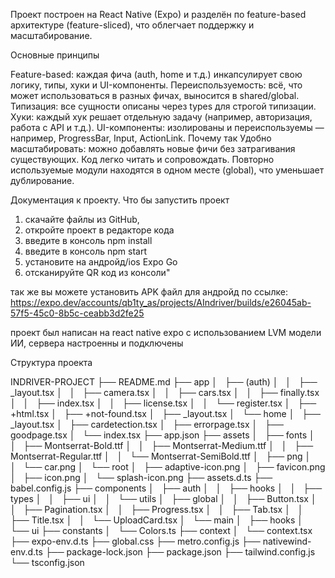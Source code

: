 Проект построен на React Native (Expo) и разделён по feature-based архитектуре (feature-sliced), что облегчает поддержку и масштабирование.

Основные принципы

Feature-based: каждая фича (auth, home и т.д.) инкапсулирует свою логику, типы, хуки и UI-компоненты.
Переиспользуемость: всё, что может использоваться в разных фичах, выносится в shared/global.
Типизация: все сущности описаны через types для строгой типизации.
Хуки: каждый хук решает отдельную задачу (например, авторизация, работа с API и т.д.).
UI-компоненты: изолированы и переиспользуемы — например, ProgressBar, Input, ActionLink.
Почему так
Удобно масштабировать: можно добавлять новые фичи без затрагивания существующих.
Код легко читать и сопровождать.
Повторно используемые модули находятся в одном месте (global), что уменьшает дублирование.

Документация к проекту.
Что бы запустить проект
1. скачайте файлы из GitHub, 
2. откройте проект в редакторе кода
3. введите в консоль npm install
4. введите в консоль npm start 
5. установите на андройд/ios Expo Go 
6. отсканируйте QR код из консоли"

так же вы можете установить APK файл для андройд по ссылке: 
https://expo.dev/accounts/qb1ty_as/projects/AIndriver/builds/e26045ab-57f5-45c0-8b5c-ceabb3d2fe25

проект был написан на react native expo с использованием LVM модели ИИ, сервера настроенны и подключены

Структура проекта

INDRIVER-PROJECT
├── README.md
├── app
│   ├── (auth)
│   │   ├── _layout.tsx
│   │   ├── camera.tsx
│   │   ├── cars.tsx
│   │   ├── finally.tsx
│   │   ├── index.tsx
│   │   ├── license.tsx
│   │   └── register.tsx
│   ├── +html.tsx
│   ├── +not-found.tsx
│   ├── _layout.tsx
│   └── home
│       ├── _layout.tsx
│       ├── cardetection.tsx
│       ├── errorpage.tsx
│       ├── goodpage.tsx
│       └── index.tsx
├── app.json
├── assets
│   ├── fonts
│   │   ├── Montserrat-Bold.ttf
│   │   ├── Montserrat-Medium.ttf
│   │   ├── Montserrat-Regular.ttf
│   │   └── Montserrat-SemiBold.ttf
│   ├── png
│   │   └── car.png
│   └── root
│       ├── adaptive-icon.png
│       ├── favicon.png
│       ├── icon.png
│       └── splash-icon.png
├── assets.d.ts
├── babel.config.js
├── components
│   ├── auth
│   │   ├── hooks
│   │   ├── types
│   │   ├── ui
│   │   └── utils
│   ├── global
│   │   ├── Button.tsx
│   │   ├── Pagination.tsx
│   │   ├── Progress.tsx
│   │   ├── Tab.tsx
│   │   ├── Title.tsx
│   │   └── UploadCard.tsx
│   └── main
│       ├── hooks
│       └── ui
├── constants
│   └── Colors.ts
├── context
│   └── context.tsx
├── expo-env.d.ts
├── global.css
├── metro.config.js
├── nativewind-env.d.ts
├── package-lock.json
├── package.json
├── tailwind.config.js
└── tsconfig.json